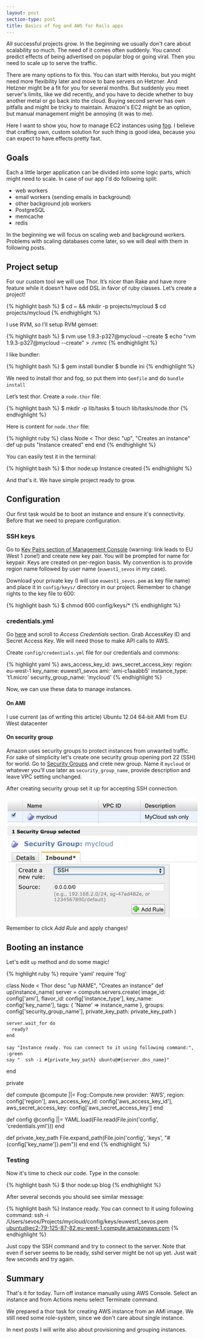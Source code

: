 ```yaml
---
layout: post
section-type: post
title: Basics of fog and AWS for Rails apps
---
```


All successful projects grow. In the beginning we usually don't care about scalability so much. The need of it comes often suddenly. You cannot predict effects of being advertised on popular blog or going viral. Then you need to scale up to serve the traffic.

There are many options to fix this. You can start with Heroku, but you might need more flexibility later and move to bare servers on Hetzner. And Hetzner might be a fit for you for several months. But suddenly you meet server's limits, like we did recently, and you have to decide whether to buy another metal or go back into the cloud. Buying second server has own pitfalls and might be tricky to maintain. Amazon's EC2 might be an option, but manual management might be annoying (it was to me).

Here I want to show you, how to manage EC2 instances using [fog](http://fog.io/). I believe that crafting own, custom solution for such thing is good idea, because you can expect to have effects pretty fast.

## Goals

Each a little larger application can be divided into some logic parts, which might need to scale. In case of our app I'd do following split:

- web workers
- email workers (sending emails in background)
- other background job workers
- PostgreSQL
- memcache
- redis

In the beginning we will focus on scaling web and background workers. Problems with scaling databases come later, so we will deal with them in following posts.

## Project setup

For our custom tool we will use Thor. It’s nicer than Rake and have more feature while it doesn’t have odd DSL in favor of ruby classes. Let’s create a project!

{% highlight bash %}
$ cd ~ && mkdir -p projects/mycloud
$ cd projects/mycloud
{% endhighlight %}

I use RVM, so I’ll setup RVM gemset:

{% highlight bash %}
$ rvm use 1.9.3-p327@mycloud --create
$ echo "rvm 1.9.3-p327@mycloud --create" > .rvmrc
{% endhighlight %}

I like bundler:

{% highlight bash %}
$ gem install bundler
$ bundle ini
{% endhighlight %}

We need to install thor and fog, so put them into `Gemfile` and do `bundle install`

Let’s test thor. Create a `node.thor` file:

{% highlight bash %}
$ mkdir -p lib/tasks
$ touch lib/tasks/node.thor
{% endhighlight %}

Here is content for `node.thor` file:

{% highlight ruby %}
class Node < Thor
  desc "up", "Creates an instance"
  def up
    puts "Instance created"
  end
end
{% endhighlight %}

You can easily test it in the terminal:

{% highlight bash %}
$ thor node:up
Instance created
{% endhighlight %}

And that's it. We have simple project ready to grow.

## Configuration

Our first task would be to boot an instance and ensure it's connectivity.
Before that we need to prepare configuration.

### SSH keys

Go to [Key Pairs section of Management Console](https://console.aws.amazon.com/ec2/home?region=eu-west-1#s=KeyPairs) (warning: link leads to EU West 1 zone!) and create new key pair. You will be prompted for name for keypair.
Keys are created on per-region basis. My convention is to provide region name followed by user name (`euwest1_sevos` in my case).

Download your private key (I will use `euwest1_sevos.pem` as key file name)
and place it in `config/keys/` directory in our project.
Remember to change rights to the key file to 600:

{% highlight bash %}
$ chmod 600 config/keys/*
{% endhighlight %}

### credentials.yml

Go [here](https://portal.aws.amazon.com/gp/aws/securityCredentials) and scroll to *Access Credentials* section. Grab AccessKey ID and Secret Access Key. We will need those to make API calls to AWS.

Create `config/credentials.yml` file for our credentials and commons:

{% highlight yaml %}
aws_access_key_id: <your access key id>
aws_secret_access_key: <your secret access key>
region: eu-west-1
key_name: euwest1_sevos
ami: 'ami-c1aaabb5'
instance_type: 't1.micro'
security_group_name: 'mycloud'
{% endhighlight %}

Now, we can use these data to manage instances.

#### On AMI

I use current (as of writing this article) Ubuntu 12.04 64-bit AMI
from EU West datacenter

#### On security group

Amazon uses security groups to protect instances from unwanted traffic.
For sake of simplicity let's create one security group opening port 22 (SSH)
for world. Go to [Security Groups](https://console.aws.amazon.com/ec2/home?region=eu-west-1#s=SecurityGroups)
and crete new group. Name it `mycloud` or whatever you'll use later as
`security_group_name`, provide description and leave VPC setting unchanged.

After creating security group set it up for accepting SSH connection.

![The Passionate Programmer book](/img/2012/12/31/basics-of-fog-and-aws-for-rails-apps/security-group-setup.png)

Remember to click *Add Rule* and apply changes!

## Booting an instance

Let's edit `up` method and do some magic!

{% highlight ruby %}
require 'yaml'
require 'fog'

class Node < Thor
  desc "up NAME", "Creates an instance"
  def up(instance_name)
    server = compute.servers.create(
        image_id:         config['ami'],
        flavor_id:        config['instance_type'],
        key_name:         config['key_name'],
        tags:             {
                            'Name' => instance_name
                          },
        groups:           config['security_group_name'],
        private_key_path: private_key_path
    )

    server.wait_for do
      ready?
    end

    say "Instance ready. You can connect to it using following command:", :green
    say "  ssh -i #{private_key_path} ubuntu@#{server.dns_name}"
  end

  private

  def compute
    @compute ||= Fog::Compute.new provider: 'AWS',
                                  region: config['region'],
                                  aws_access_key_id: config['aws_access_key_id'],
                                  aws_secret_access_key: config['aws_secret_access_key']
  end

  def config
    @config ||= YAML.load(File.read(File.join('config', 'credentials.yml')))
  end

  def private_key_path
    File.expand_path(File.join('config', 'keys', "#{config['key_name']}.pem"))
  end
end
{% endhighlight %}

### Testing

Now it's time to check our code. Type in the console:

{% highlight bash %}
$ thor node:up blog
{% endhighlight %}

After several seconds you should see similar message:

{% highlight bash %}
Instance ready. You can connect to it using following command:
ssh -i /Users/sevos/Projects/mycloud/config/keys/euwest1_sevos.pem
ubuntu@ec2-79-125-87-82.eu-west-1.compute.amazonaws.com
{% endhighlight %}

Just copy the SSH command and try to connect to the server. Note that even if server seems
to be ready, sshd server might be not up yet. Just wait few seconds and try again.

## Summary

That's it for today. Turn off instance manually using AWS Console. Select an instance
and from Actions menu select Terminate command.

We prepared a thor task for creating AWS instance from an AMI image.
We still need some role-system, since we don't care about single instance.

In next posts I will write also about provisioning and grouping instances.

